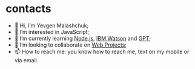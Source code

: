# contacts
- 👋 Hi, I’m Yevgen Malashchuk;
- 👀 I’m interested in JavaScript;
- 🌱 I’m currently learning [Node.js](https://en.wikipedia.org/wiki/Node.js), [IBM Watson](https://www.ibm.com/watson) and [GPT](https://en.wikipedia.org/wiki/GPT-3);
- 💞️ I’m looking to collaborate on [Web Projects](http://x2.if.ua/index.php);
- 📫 How to reach me: you know how to reach me, text on my mobile or via email.

<!---
IevgenMalashchuk/IevgenMalashchuk is a ✨ special ✨ repository because its `README.md` (this file) appears on your GitHub profile.
You can click the Preview link to take a look at your changes.
--->
